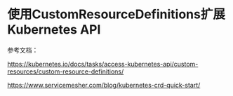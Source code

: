 # 使用CustomResourceDefinitions扩展Kubernetes API


参考文档：

https://kubernetes.io/docs/tasks/access-kubernetes-api/custom-resources/custom-resource-definitions/

https://www.servicemesher.com/blog/kubernetes-crd-quick-start/
